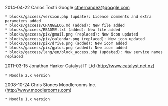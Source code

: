 2014-04-22  Carlos Toxtli  Google  <cthernandez@google.com>

	* blocks/gaccess/version.php (update): Licence comments and extra parameters added
	* blocks/gaccess/CHANGELOG.md (added): New file added
	* blocks/gaccess/README.txt (added): New file added
	* blocks/gaccess/pix/gmail.png (replaced): New icon updated
	* blocks/gaccess/pix/calendar.png (replaced): New icon updated
	* blocks/gaccess/pix/drive.png (added): New icon added
	* blocks/gaccess/pix/gplus.png (added): New icon added
	* blocks/gaccess/lang/en/block_access.php (updated): New service names replaced

2011-03-15	Jonathan Harker  Catalyst IT Ltd (http://www.catalyst.net.nz)

	* Moodle 2.x version   

2008-10-24  Chris Stones  Moodlerooms Inc. (http://www.moodlerooms.com)
	
	* Moodle 1.x version